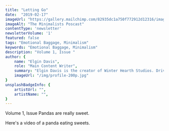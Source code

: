 ```yaml
---
title: "Letting Go"
date:  "2019-02-17"
imageUrl: "https://gallery.mailchimp.com/82935dc1a750f772912d12316/images/2b7d3f04-dbb5-4fbf-9f24-2ddb28a782d5.jpg"
imageAlt: "The Minimalists Poscast"
contentType: 'newsletter'
newsletterVolume: '1'
featured: false
tags: "Emotional Baggage, Minimalism"
keywords: "Emotional Baggage, Minimalism"
description: "Volume 1, Issue "
author: {
    name: "Elgin Davis",
    role: "Main Content Writer",
    summary: "Elgin Davis is the creator of Winter Hearth Studios. Driven by a passionate spirit and boundless curiosity, Davis' work seeks to explore the depths of humanity and what it might look like to live a hyper-meaningful existence here on earth.",
    imageUrl: "/img/profile-200p.jpg" 
}
unsplashBadgeInfo: {
    artistUrl: "",
    artistName: "",
}
---
```

Volume 1, Issue
Pandas are really sweet.

Here's a video of a panda eating sweets.

